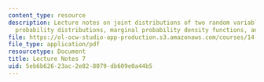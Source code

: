 ```yaml
---
content_type: resource
description: Lecture notes on joint distributions of two random variables, conditional
  probability distributions, marginal probability density functions, and independence.
file: https://ol-ocw-studio-app-production.s3.amazonaws.com/courses/14-30-introduction-to-statistical-methods-in-economics-spring-2009/5eb6b62623ac2e828079db609e0a44b5_MIT14_30s09_lec07.pdf
file_type: application/pdf
resourcetype: Document
title: Lecture Notes 7
uid: 5eb6b626-23ac-2e82-8079-db609e0a44b5
---
```

